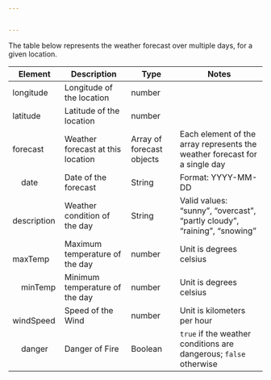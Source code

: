 ```yaml
---


---
```


<p>The table below represents the weather forecast over multiple days, for a given location.</p>

<table>
<thead>
<tr>
<th>Element</th>
<th>Description</th>
<th>Type</th>
<th>Notes</th>
</tr>
</thead>
<tbody>
<tr>
<td>longitude</td>
<td>Longitude of the location</td>
<td>number</td>
<td></td>
</tr>
<tr>
<td>latitude</td>
<td>Latitude of the location</td>
<td>number</td>
<td></td>
</tr>
<tr>
<td>forecast</td>
<td>Weather forecast at this location</td>
<td>Array of forecast objects</td>
<td>Each element of the array represents the weather forecast for a single day</td>
</tr>
<tr>
<td>&nbsp; &nbsp; date</td>
<td>Date of the forecast</td>
<td>String</td>
<td>Format: YYYY-MM-DD</td>
</tr>
<tr>
<td>&nbsp; &nbsp; description</td>
<td>Weather condition of the day</td>
<td>String</td>
<td>Valid values: “sunny”, “overcast”, “partly cloudy”, “raining”, “snowing”</td>
</tr>
<tr>
<td>&nbsp; &nbsp; maxTemp</td>
<td>Maximum temperature of the day</td>
<td>number</td>
<td>Unit is degrees celsius</td>
</tr>
<tr>
<td>&nbsp; &nbsp; minTemp</td>
<td>Minimum temperature of the day</td>
<td>number</td>
<td>Unit is degrees celsius</td>
</tr>
<tr>
<td>&nbsp; &nbsp; windSpeed</td>
<td>Speed of the Wind</td>
<td>number</td>
<td>Unit is kilometers per hour</td>
</tr>
<tr>
<td>&nbsp; &nbsp; danger</td>
<td>Danger of Fire</td>
<td>Boolean</td>
<td><code>true</code> if the weather conditions are dangerous; <code>false</code> otherwise</td>
</tr>
</tbody>
</table>
